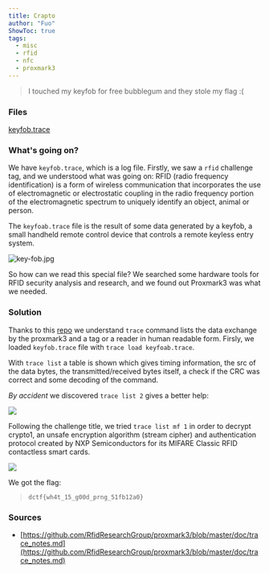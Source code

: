 ```yaml
---
title: Crapto
author: "Fuo"
ShowToc: true
tags:
  - misc
  - rfid
  - nfc
  - proxmark3
---
```


> I touched my keyfob for free bubblegum and they stole my flag :(

### Files

[keyfob.trace](https://wiki-ulisse.fuo.fi/ctf/dragonsec-2022/crapto/keyfob.trace)

### What's going on?

We have `keyfob.trace`, which is a log file. Firstly, we saw a `rfid` challenge tag, and we understood what was going on: RFID (radio frequency identification) is a form of wireless communication that incorporates the use of electromagnetic or electrostatic coupling in the radio frequency portion of the electromagnetic spectrum to uniquely identify an object, animal or person.

The `keyfoab.trace` file is the result of some data generated by a keyfob, a small handheld remote control device that controls a remote keyless entry system.

![key-fob.jpg](/ctf/dragonsec-2022/crapto/key-fob.jpg)

So how can we read this special file? We searched some hardware tools for RFID security analysis and research, and we found out Proxmark3 was what we needed.

### Solution

Thanks to this [repo](https://github.com/RfidResearchGroup/proxmark3/blob/master/doc/commands.md) we understand `trace` command lists the data exchange by the proxmark3 and a tag or a reader in human readable form. Firsly, we loaded `keyfob.trace` file with `trace load keyfoab.trace`.

With `trace list` a table is shown which gives timing information, the src of the data bytes, the transmitted/received bytes itself, a check if the CRC was correct and some decoding of the command.

_By accident_ we discovered `trace list 2` gives a better help:

![](/ctf/dragonsec-2022/crapto/dodo-trace.png)

Following the challenge title, we tried `trace list mf 1` in order to decrypt crypto1, an unsafe encryption algorithm (stream cipher) and authentication protocol created by NXP Semiconductors for its MIFARE Classic RFID contactless smart cards.

![](/ctf/dragonsec-2022/crapto/crapto-solution.png)

We got the flag:

> `dctf{wh4t_15_g00d_prng_51fb12a0}`

### Sources

- [https://github.com/RfidResearchGroup/proxmark3/blob/master/doc/trace_notes.md](https://github.com/RfidResearchGroup/proxmark3/blob/master/doc/trace_notes.md)
